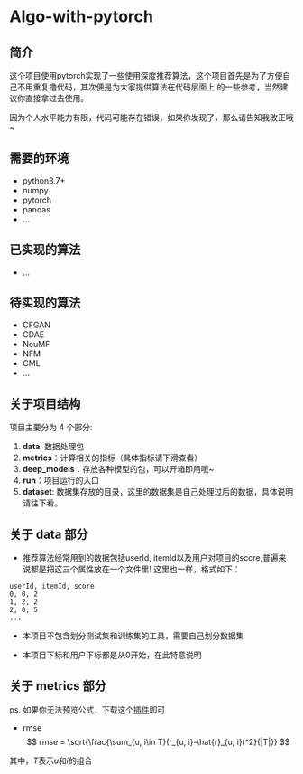 # Algo-with-pytorch
## 简介

 这个项目使用pytorch实现了一些使用深度推荐算法，这个项目首先是为了方便自己不用重复撸代码，其次便是为大家提供算法在代码层面上
 的一些参考，当然建议你直接拿过去使用。

 因为个人水平能力有限，代码可能存在错误，如果你发现了，那么请告知我改正哦~

## 需要的环境

- python3.7+
- numpy
- pytorch
- pandas
- ...

## 已实现的算法

- ...

## 待实现的算法
- CFGAN
- CDAE
- NeuMF
- NFM
- CML
- ...

## 关于项目结构

项目主要分为 4 个部分:
1. **data**: 数据处理包
2. **metrics**：计算相关的指标（具体指标请下滑查看）
3. **deep_models**：存放各种模型的包，可以开箱即用哦~
4. **run**：项目运行的入口
5. **dataset**: 数据集存放的目录，这里的数据集是自己处理过后的数据，具体说明请往下看。

## 关于 data 部分
- 推荐算法经常用到的数据包括userId, itemId以及用户对项目的score,普遍来说都是把这三个属性放在一个文件里!
这里也一样，格式如下：
```
userId, itemId, score
0, 0, 2
1, 2, 2
2, 0, 5
...
```
- 本项目不包含划分测试集和训练集的工具，需要自己划分数据集

- 本项目下标和用户下标都是从0开始，在此特意说明

## 关于 metrics 部分
ps. 如果你无法预览公式，下载这个[插件](https://chrome.google.com/webstore/detail/mathjax-plugin-for-github/ioemnmodlmafdkllaclgeombjnmnbima/related)即可

- rmse
$$
rmse = \sqrt{\frac{\sum_{u, i\in T}(r_{u, i}-\hat{r}_{u, i})^2}{|T|}}
$$

其中，$T$表示$u$和$i$的组合
